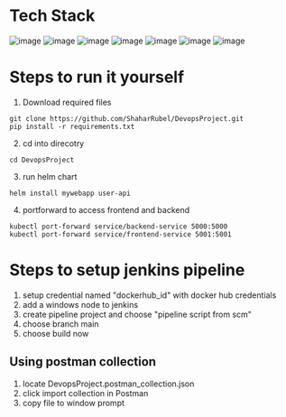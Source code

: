 # Tech Stack
![image](https://img.shields.io/badge/Python-FFD43B?style=for-the-badge&logo=python&logoColor=blue) ![image](https://img.shields.io/badge/MySQL-005C84?style=for-the-badge&logo=mysql&logoColor=white) ![image](https://img.shields.io/badge/Flask-000000?style=for-the-badge&logo=flask&logoColor=white) ![image](https://img.shields.io/badge/Selenium-43B02A?style=for-the-badge&logo=Selenium&logoColor=white) ![image](https://img.shields.io/badge/Jenkins-D24939?style=for-the-badge&logo=Jenkins&logoColor=white)
![image](https://img.shields.io/badge/Helm-0F1689?style=for-the-badge&logo=Helm&labelColor=0F1689) ![image](https://img.shields.io/badge/Docker%20Compose-2496ED?style=for-the-badge&logo=docker&logoColor=white)

# Steps to run it yourself
1. Download required files
```
git clone https://github.com/ShaharRubel/DevopsProject.git
pip install -r requirements.txt
```
2. cd into direcotry
```commandline
cd DevopsProject
```
3. run helm chart
```commandline
helm install mywebapp user-api
```
4. portforward to access frontend and backend
```commandline
kubectl port-forward service/backend-service 5000:5000
kubectl port-forward service/frontend-service 5001:5001
```

# Steps to setup jenkins pipeline
1. setup credential named "dockerhub_id" with docker hub credentials
2. add a windows node to jenkins
3. create pipeline project and choose "pipeline script from scm"
4. choose branch main
5. choose build now

## Using postman collection
1. locate DevopsProject.postman_collection.json
2. click import collection in Postman
3. copy file to window prompt